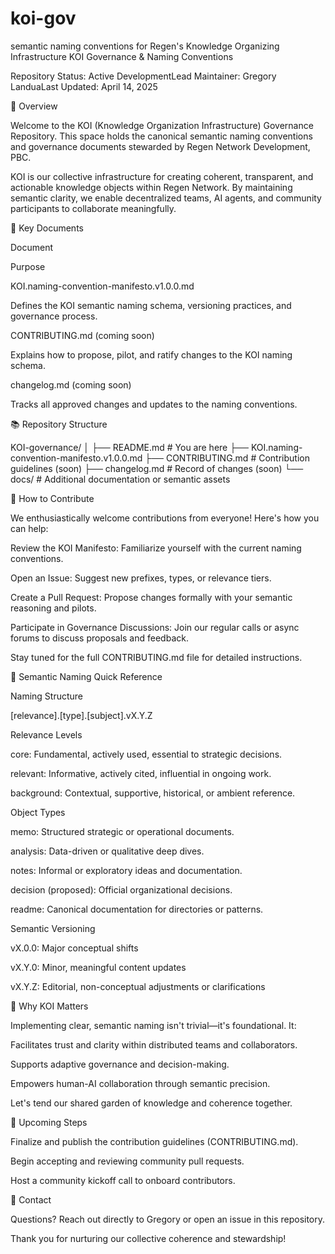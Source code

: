 # koi-gov
semantic naming conventions for Regen's Knowledge Organizing Infrastructure
KOI Governance & Naming Conventions

Repository Status: Active DevelopmentLead Maintainer: Gregory LanduaLast Updated: April 14, 2025

🌱 Overview

Welcome to the KOI (Knowledge Organization Infrastructure) Governance Repository. This space holds the canonical semantic naming conventions and governance documents stewarded by Regen Network Development, PBC.

KOI is our collective infrastructure for creating coherent, transparent, and actionable knowledge objects within Regen Network. By maintaining semantic clarity, we enable decentralized teams, AI agents, and community participants to collaborate meaningfully.

📌 Key Documents

Document

Purpose

KOI.naming-convention-manifesto.v1.0.0.md

Defines the KOI semantic naming schema, versioning practices, and governance process.

CONTRIBUTING.md (coming soon)

Explains how to propose, pilot, and ratify changes to the KOI naming schema.

changelog.md (coming soon)

Tracks all approved changes and updates to the naming conventions.

📚 Repository Structure

KOI-governance/
│
├── README.md                          # You are here
├── KOI.naming-convention-manifesto.v1.0.0.md
├── CONTRIBUTING.md                    # Contribution guidelines (soon)
├── changelog.md                       # Record of changes (soon)
└── docs/                              # Additional documentation or semantic assets

🚀 How to Contribute

We enthusiastically welcome contributions from everyone! Here's how you can help:

Review the KOI Manifesto: Familiarize yourself with the current naming conventions.

Open an Issue: Suggest new prefixes, types, or relevance tiers.

Create a Pull Request: Propose changes formally with your semantic reasoning and pilots.

Participate in Governance Discussions: Join our regular calls or async forums to discuss proposals and feedback.

Stay tuned for the full CONTRIBUTING.md file for detailed instructions.

📖 Semantic Naming Quick Reference

Naming Structure

[relevance].[type].[subject].vX.Y.Z

Relevance Levels

core: Fundamental, actively used, essential to strategic decisions.

relevant: Informative, actively cited, influential in ongoing work.

background: Contextual, supportive, historical, or ambient reference.

Object Types

memo: Structured strategic or operational documents.

analysis: Data-driven or qualitative deep dives.

notes: Informal or exploratory ideas and documentation.

decision (proposed): Official organizational decisions.

readme: Canonical documentation for directories or patterns.

Semantic Versioning

vX.0.0: Major conceptual shifts

vX.Y.0: Minor, meaningful content updates

vX.Y.Z: Editorial, non-conceptual adjustments or clarifications

🌿 Why KOI Matters

Implementing clear, semantic naming isn't trivial—it's foundational. It:

Facilitates trust and clarity within distributed teams and collaborators.

Supports adaptive governance and decision-making.

Empowers human-AI collaboration through semantic precision.

Let's tend our shared garden of knowledge and coherence together.

📅 Upcoming Steps

Finalize and publish the contribution guidelines (CONTRIBUTING.md).

Begin accepting and reviewing community pull requests.

Host a community kickoff call to onboard contributors.

🙌 Contact

Questions? Reach out directly to Gregory or open an issue in this repository.

Thank you for nurturing our collective coherence and stewardship!
